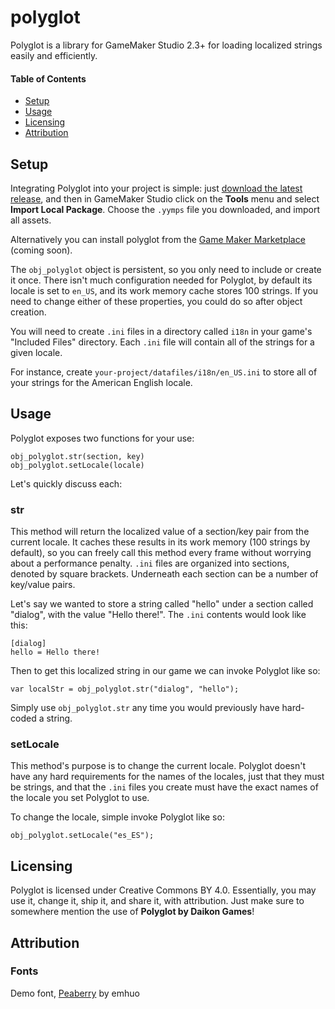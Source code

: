 # polyglot
Polyglot is a library for GameMaker Studio 2.3+ for loading localized strings easily and efficiently.

#### Table of Contents
* [Setup](#setup)
* [Usage](#usage)
* [Licensing](#licensing)
* [Attribution](#attribution)

## Setup

Integrating Polyglot into your project is simple: just [download the latest release](https://github.com/daikon-games/polyglot/releases), and then in GameMaker Studio click on the **Tools** menu and select **Import Local Package**. Choose the `.yymps` file you downloaded, and import all assets.

Alternatively you can install polyglot from the [Game Maker Marketplace]() (coming soon).

The `obj_polyglot` object is persistent, so you only need to include or create it once.
There isn't much configuration needed for Polyglot, by default its locale is set to `en_US`, and its work memory cache stores 100 strings.
If you need to change either of these properties, you could do so after object creation.

You will need to create `.ini` files in a directory called `i18n` in your game's "Included Files" directory. Each `.ini` file will contain all of the strings for a given locale.

For instance, create `your-project/datafiles/i18n/en_US.ini` to store all of your strings for the American English locale.

## Usage

Polyglot exposes two functions for your use:

```
obj_polyglot.str(section, key)
obj_polyglot.setLocale(locale)
```

Let's quickly discuss each:

### str

This method will return the localized value of a section/key pair from the current locale. It caches these results in its work memory (100 strings by default),
so you can freely call this method every frame without worrying about a performance penalty. `.ini` files are organized into sections, denoted by square brackets.
Underneath each section can be a number of key/value pairs.

Let's say we wanted to store a string called "hello" under a section called "dialog", with the value "Hello there!". The `.ini` contents would look like this:
```
[dialog]
hello = Hello there!
```
Then to get this localized string in our game we can invoke Polyglot like so:
```
var localStr = obj_polyglot.str("dialog", "hello");
```

Simply use `obj_polyglot.str` any time you would previously have hard-coded a string.

### setLocale

This method's purpose is to change the current locale. Polyglot doesn't have any hard requirements for the names of the locales,
just that they must be strings, and that the `.ini` files you create must have the exact names of the locale you set Polyglot to use.

To change the locale, simple invoke Polyglot like so:
```
obj_polyglot.setLocale("es_ES");
```

## Licensing

Polyglot is licensed under Creative Commons BY 4.0. Essentially, you may use it, change it, ship it, and share it, with attribution.
Just make sure to somewhere mention the use of **Polyglot by Daikon Games**!

## Attribution
### Fonts
Demo font, [Peaberry](https://emhuo.itch.io/peaberry-pixel-font) by emhuo
